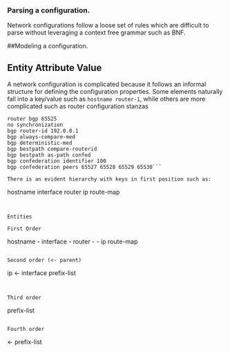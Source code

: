 ### Parsing a configuration.


Network configurations follow a loose set of rules which are difficult to parse without leveraging a context free grammar such as BNF.

##Modeling a configuration.
## Entity Attribute Value

A network configuration is complicated because it follows an informal structure for defining the configuration properties. Some elements naturally fall into a key/value such as ```hostname router-1```, while others are more complicated such as router configuration stanzas

```
router bgp 65525
no synchronization
bgp router-id 192.0.0.1
bgp always-compare-med
bgp deterministic-med
bgp bestpath compare-routerid
bgp bestpath as-path confed
bgp confederation identifier 100
bgp confederation peers 65527 65528 65529 65530```

There is an evident hierarchy with keys in first position such as:

```
hostname
interface
router
ip
route-map
```


Entities

First Order

```
hostname  - <hostname>
interface - <interface-name>
router - -
ip
route-map
```

Second order (<- parent)

```
ip <- interface
prefix-list
```


Third order
```
prefix-list
```

Fourth order
```
<name> <permission> <prefix> <- prefix-list

```
